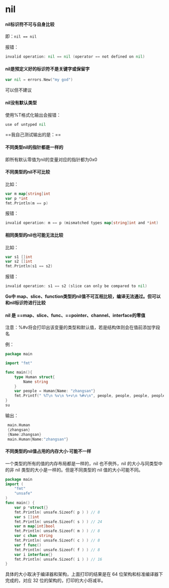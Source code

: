 # nil

#### nil标识符不可与自身比较

即：`nil == nil`

报错：

```go
invalid operation: nil == nil (operator == not defined on nil)
```



#### nil是预定义好的标识符不是关键字或保留字

```go
var nil = errors.New("my god")
```

可以但不建议



#### nil没有默认类型

使用%T格式化输出会报错：

```go
use of untyped nil
```

==我自己测试输出的是：**<nil>**==



#### 不同类型nil的指针都是一样的

即所有默认零值为nil的变量对应的指针都为0x0



#### 不同类型的nil不可比较

比如：

```go
var m map[string]int
var p *int
fmt.Println(m == p)
```

报错：

```go
invalid operation: m == p (mismatched types map[string]int and *int)
```



#### 相同类型的nil也可能无法比较

比如：

```go
var s1 []int
var s2 []int
fmt.Println(s1 == s2)
```

报错：

```go
invalid operation: s1 == s2 (slice can only be compared to nil)
```

**Go中 map、slice、function类型的nil值不可互相比较，编译无法通过。但可以和nil标识符进行比较**



#### nil 是 ==map、slice、func、==pointer、channel、interface的零值

注意：%#v将会打印出该变量的类型和默认值，若是结构体则会在值前添加字段名

例：

```go
package main

import "fmt"

func main(){
    type Human struct{
        Name string
    }
    var people = Human{Name: "zhangsan"}
    fmt.Printf(" %T\n %v\n %+v\n %#v\n", people, people, people, people)
}
su
```

输出：

```go
 main.Human
 {zhangsan}
 {Name:zhangsan}
 main.Human{Name:"zhangsan"}
```



#### 不同类型的nil值占用的内存大小·可能不一样

一个类型的所有的值的内存布局都是一样的，nil 也不例外，nil 的大小与同类型中的非 nil 类型的大小是一样的。但是不同类型的 nil 值的大小可能不同。

```go
package main
import ( 
    "fmt"
    "unsafe"
)
func main() {
    var p *struct{}
    fmt.Println( unsafe.Sizeof( p ) ) // 8
    var s []int
    fmt.Println( unsafe.Sizeof( s ) ) // 24
    var m map[int]bool
    fmt.Println( unsafe.Sizeof( m ) ) // 8
    var c chan string
    fmt.Println( unsafe.Sizeof( c ) ) // 8
    var f func()
    fmt.Println( unsafe.Sizeof( f ) ) // 8
    var i interface{}
    fmt.Println( unsafe.Sizeof( i ) ) // 16
}
```

具体的大小取决于编译器和架构，上面打印的结果是在 64 位架构和标准编译器下完成的，对应 32 位的架构的，打印的大小将减半。







